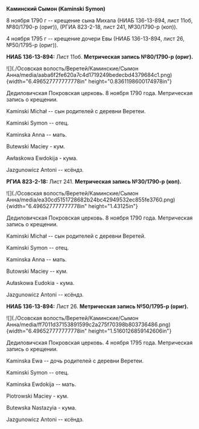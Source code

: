 **Каминский Сымон (Kaminski Symon)**

8 ноября 1790 г -- крещение сына Михала (НИАБ 136-13-894, лист 11об,
№80/1790-р (ориг)), (РГИА 823-2-18, лист 241, №30/1790-р (коп)).

4 ноября 1795 г -- крещение дочери Евы (НИАБ 136-13-894, лист 26,
№50/1795-р (ориг)).

**НИАБ 136-13-894:** Лист 11об. **Метрическая запись №80/1790-р
(ориг).**

![](./Осовская волость/Веретей/Каминские/Сымон Анна/media/aaba6f2fe620a7c4d1719249bedecbd4379684c1.png){width="6.496527777777778in"
height="0.8361198600174978in"}

Дедиловичская Покровская церковь. 8 ноября 1790 года. Метрическая запись
о крещении.

Kaminski Michał -- сын родителей с деревни Веретеи.

Kaminski Symon -- отец.

Kaminska Anna -- мать.

Butewski Maciey - кум.

Awłaskowa Ewdokija - кума.

Jazgunowicz Antoni -- ксёндз.

**РГИА 823-2-18:** Лист 241. **Метрическая запись №30/1790-р (коп).**

![](./Осовская волость/Веретей/Каминские/Сымон Анна/media/ea30cd5151728682b24bc42949532ec855fe3760.png){width="6.496527777777778in"
height="1.43125in"}

Дедиловичская Покровская церковь. 8 ноября 1790 года. Метрическая запись
о крещении.

Kaminski Michał -- сын родителей с деревни Веретей.

Kaminski Symon -- отец.

Kaminska Anna -- мать.

Butowski Maciey -- кум.

Aułaskowa Eudokia - кума.

Jazgunowicz Antoni -- ксёндз.

**НИАБ 136-13-894:** Лист 26. **Метрическая запись №50/1795-р (ориг).**

![](./Осовская волость/Веретей/Каминские/Сымон Анна/media/ff7011d37153891599c2a275f70398b803736486.png){width="6.496527777777778in"
height="1.5160126859142606in"}

Дедиловичская Покровская церковь. 4 ноября 1795 года. Метрическая запись
о крещении.

Kaminska Ewa -- дочь родителей с деревни Веретеи.

Kaminski Symon -- отец.

Kaminska Ewdokija -- мать.

Piotrowski Maciey - кум.

Butewska Nastazyia - кума.

Jazgunowicz Antoni -- ксёндз.
